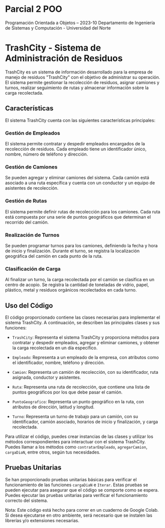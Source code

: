 # Parcial 2 POO
Programación Orientada a Objetos – 2023-10 Departamento de Ingeniería de Sistemas y Computación - Universidad del Norte

# TrashCity - Sistema de Administración de Residuos

TrashCity es un sistema de información desarrollado para la empresa de manejo de residuos "TrashCity" con el objetivo de administrar su operación. El sistema permite gestionar la recolección de residuos, asignar camiones y turnos, realizar seguimiento de rutas y almacenar información sobre la carga recolectada.

## Características

El sistema TrashCity cuenta con las siguientes características principales:

### Gestión de Empleados

El sistema permite contratar y despedir empleados encargados de la recolección de residuos. Cada empleado tiene un identificador único, nombre, número de teléfono y dirección.

### Gestión de Camiones

Se pueden agregar y eliminar camiones del sistema. Cada camión está asociado a una ruta específica y cuenta con un conductor y un equipo de asistentes de recolección.

### Gestión de Rutas

El sistema permite definir rutas de recolección para los camiones. Cada ruta está compuesta por una serie de puntos geográficos que determinan el recorrido del camión.

### Realización de Turnos

Se pueden programar turnos para los camiones, definiendo la fecha y hora de inicio y finalización. Durante el turno, se registra la localización geográfica del camión en cada punto de la ruta.

### Clasificación de Carga

Al finalizar un turno, la carga recolectada por el camión se clasifica en un centro de acopio. Se registra la cantidad de toneladas de vidrio, papel, plástico, metal y residuos orgánicos recolectados en cada turno.

## Uso del Código

El código proporcionado contiene las clases necesarias para implementar el sistema TrashCity. A continuación, se describen las principales clases y sus funciones:

- `TrashCity`: Representa el sistema TrashCity y proporciona métodos para contratar y despedir empleados, agregar y eliminar camiones, y obtener la carga recolectada en un día específico.

- `Empleado`: Representa a un empleado de la empresa, con atributos como el identificador, nombre, teléfono y dirección.

- `Camion`: Representa un camión de recolección, con su identificador, ruta asignada, conductor y asistentes.

- `Ruta`: Representa una ruta de recolección, que contiene una lista de puntos geográficos por los que debe pasar el camión.

- `PuntoGeografico`: Representa un punto geográfico en la ruta, con atributos de dirección, latitud y longitud.

- `Turno`: Representa un turno de trabajo para un camión, con su identificador, camión asociado, horarios de inicio y finalización, y carga recolectada.

Para utilizar el código, puedes crear instancias de las clases y utilizar los métodos correspondientes para interactuar con el sistema TrashCity. Puedes llamar a los métodos como `contratarEmpleado`, `agregarCamion`, `cargaDiaN`, entre otros, según tus necesidades.

## Pruebas Unitarias

Se han proporcionado pruebas unitarias básicas para verificar el funcionamiento de las funciones `cargaDiaN` e `Iterar`. Estas pruebas se pueden ejecutar para asegurar que el código se comporte como se espera. Puedes ejecutar las pruebas unitarias para verificar el funcionamiento correcto del sistema.

Nota: Este código está hecho para correr en un cuaderno de Google Colab. Si desea ejecutarse en otro ambiente, será necesario que se instalen las librerías y/o extensiones necesarias.
